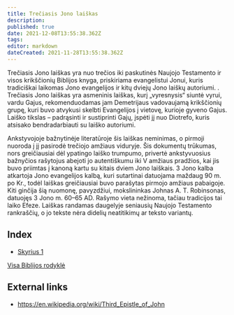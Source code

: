 ```yaml
---
title: Trečiasis Jono laiškas
description: 
published: true
date: 2021-12-08T13:55:38.362Z
tags: 
editor: markdown
dateCreated: 2021-11-28T13:55:38.362Z
---
```


Trečiasis Jono laiškas yra nuo trečios iki paskutinės Naujojo Testamento ir visos krikščionių Biblijos knyga, priskiriama evangelistui Jonui, kuris tradiciškai laikomas Jono evangelijos ir kitų dviejų Jono laiškų autoriumi. . Trečiasis Jono laiškas yra asmeninis laiškas, kurį „vyresnysis“ siuntė vyrui, vardu Gajus, rekomenduodamas jam Demetrijaus vadovaujamą krikščionių grupę, kuri buvo atvykusi skelbti Evangelijos į vietovę, kurioje gyveno Gajus. Laiško tikslas – padrąsinti ir sustiprinti Gajų, įspėti jį nuo Diotrefo, kuris atsisako bendradarbiauti su laiško autoriumi.

Ankstyvojoje bažnytinėje literatūroje šis laiškas neminimas, o pirmoji nuoroda į jį pasirodė trečiojo amžiaus viduryje. Šis dokumentų trūkumas, nors greičiausiai dėl ypatingo laiško trumpumo, privertė ankstyvuosius bažnyčios rašytojus abejoti jo autentiškumu iki V amžiaus pradžios, kai jis buvo priimtas į kanoną kartu su kitais dviem Jono laiškais. 3 Jono kalba atkartoja Jono evangelijos kalbą, kuri sutartinai datuojama maždaug 90 m. po Kr., todėl laiškas greičiausiai buvo parašytas pirmojo amžiaus pabaigoje. Kiti ginčija šią nuomonę, pavyzdžiui, mokslininkas Johnas A. T. Robinsonas, datuojęs 3 Jono m. 60–65 AD. Rašymo vieta nežinoma, tačiau tradicijos tai laiko Efeze. Laiškas randamas daugelyje seniausių Naujojo Testamento rankraščių, o jo tekste nėra didelių neatitikimų ar teksto variantų.

## Index

- [Skyrius 1](/lt/Bible/3_John/1)


[Visa Biblijos rodyklė](/lt/index/bible)


## External links

- https://en.wikipedia.org/wiki/Third_Epistle_of_John
